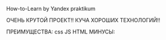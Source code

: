 How-to-Learn by Yandex praktikum  

ОЧЕНЬ КРУТОЙ ПРОЕКТ!! КУЧА ХОРОШИХ ТЕХНОЛОГИЙ!!

ПРЕИМУЩЕСТВА:
css
JS
HTML
МИНУСЫ:
